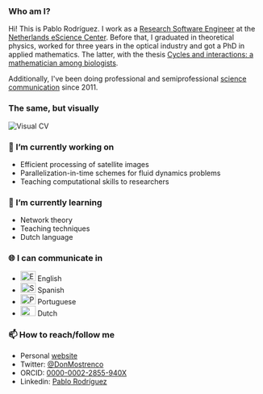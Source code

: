 ### Who am I?

Hi! This is Pablo Rodríguez. I work as a [Research Software Engineer](https://en.wikipedia.org/wiki/Research_software_engineering) at the [Netherlands eScience Center](https://www.esciencecenter.nl/). Before that, I graduated in theoretical physics, worked for three years in the optical industry and got a PhD in applied mathematics. The latter, with the thesis [Cycles and interactions: a mathematician among biologists](https://doi.org/10.18174/520571).

Additionally, I've been doing professional and semiprofessional [science communication](https://pabrod.github.io/pages/sci-comm-en.html#sci-comm) since 2011.

### The same, but visually

![Visual CV](https://pabrod.github.io/images/visual_cv.png)

### 🔭 I’m currently working on

- Efficient processing of satellite images
- Parallelization-in-time schemes for fluid dynamics problems
- Teaching computational skills to researchers

### 🌱 I’m currently learning

- Network theory
- Teaching techniques
- Dutch language

### 🌐 I can communicate in

- <img src="https://flagpedia.net/data/flags/mini/gb.png" width="30" height="20" alt="English"/> English
- <img src="https://flagpedia.net/data/flags/mini/es.png" width="30" height="20" alt="Spanish"/> Spanish
- <img src="https://flagpedia.net/data/flags/mini/pt.png" width="30" height="20" alt="Portuguese"/> Portuguese
- <img src="https://flagpedia.net/data/flags/mini/nl.png" width="30" height="20" alt="Dutch"/> Dutch

### 📫 How to reach/follow me

- Personal [website](https://pabrod.github.io)
- Twitter: [@DonMostrenco](https://twitter.com/DonMostrenco)
- ORCID: [0000-0002-2855-940X](https://orcid.org/0000-0002-2855-940X)
- Linkedin: [Pablo Rodríguez](https://www.linkedin.com/in/pabrod/)

